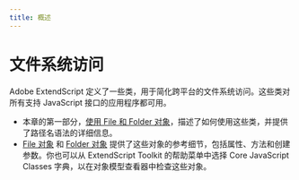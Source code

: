 ```yaml
---
title: 概述
---
```

# 文件系统访问

Adobe ExtendScript 定义了一些类，用于简化跨平台的文件系统访问。这些类对所有支持 JavaScript 接口的应用程序都可用。

- 本章的第一部分，[使用 File 和 Folder 对象](../using-file-and-folder-objects)，描述了如何使用这些类，并提供了路径名语法的详细信息。
- [File 对象](../file-object) 和 [Folder 对象](../folder-object) 提供了这些对象的参考细节，包括属性、方法和创建参数。你也可以从 ExtendScript Toolkit 的帮助菜单中选择 Core JavaScript Classes 字典，以在对象模型查看器中检查这些对象。
